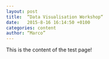 ```yaml
---
layout: post
title:  “Data Visualisation Workshop“
date:   2015-8-16 16:14:50 +0100
categories: content
author: “Marco”
---
```

This is the content of the test page!